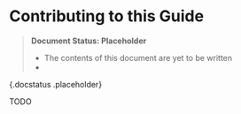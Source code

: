 Contributing to this Guide
==========================

> **Document Status: Placeholder**  
> - The contents of this document are yet to be written  
> -
{.docstatus .placeholder}

TODO